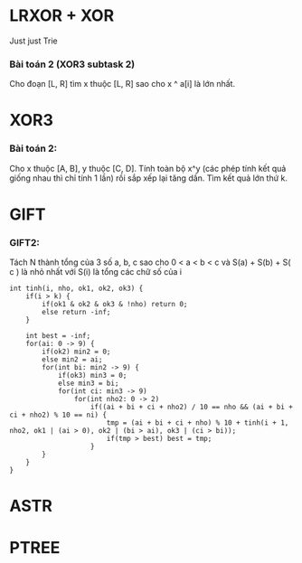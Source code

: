 # LRXOR + XOR
Just just Trie

### Bài toán 2 (XOR3 subtask 2)
Cho đoạn [L, R] tìm x thuộc [L, R] sao cho x ^ a[i] là lớn nhất.

# XOR3

### Bài toán 2:
Cho x thuộc [A, B], y thuộc [C, D]. Tính toàn bộ x^y (các phép tính kết quả giống nhau thì chỉ tính 1 lần) rồi sắp xếp lại tăng dần. Tìm kết quả lớn thứ k.

# GIFT

### GIFT2: 
Tách N thành tổng của 3 số a, b, c sao cho 0 < a < b < c và S(a) + S(b) + S( c ) là nhỏ nhất với S(i) là tổng các chữ số của i
```
int tinh(i, nho, ok1, ok2, ok3) {
	if(i > k) {
		if(ok1 & ok2 & ok3 & !nho) return 0;
		else return -inf;
	}
	
	int best = -inf;
	for(ai: 0 -> 9) {
		if(ok2) min2 = 0;
		else min2 = ai;
		for(int bi: min2 -> 9) {
			if(ok3) min3 = 0;
			else min3 = bi;
			for(int ci: min3 -> 9)
				for(int nho2: 0 -> 2)
					if((ai + bi + ci + nho2) / 10 == nho && (ai + bi + ci + nho2) % 10 == ni) {
						tmp = (ai + bi + ci + nho) % 10 + tinh(i + 1, nho2, ok1 | (ai > 0), ok2 | (bi > ai), ok3 | (ci > bi));
						if(tmp > best) best = tmp;
					}
		}
	}
}
```

# ASTR

# PTREE

<!--stackedit_data:
eyJoaXN0b3J5IjpbLTEyMzA5NjU0NjMsMzYyOTA0NjQzLC0xND
k3NDczMjgzLDE4MDU4OTA3NTAsMjI0Mzc0Nzk3LDEyMDgwNDgy
OCw4MTY1Mzc2MDUsLTM0MTM2NjQ4MywtNTMxMzY1NjgzLDE3MT
c1NDAwOTMsMzU4MjM3MTk3LC0xNDI4MjQ2NjQwLDExMzQ4NTQx
OTgsMTYzMDM0NzcxNCwxMzk3OTcyODA0LDExOTUxMzQwMTEsMT
kxNzcwMzE4MF19
-->